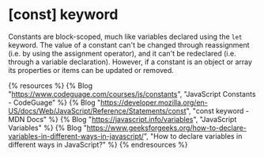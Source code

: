 # [const] keyword

Constants are block-scoped, much like variables declared using the `let` keyword. The value of a constant can't be changed through reassignment (i.e. by using the assignment operator), and it can't be redeclared (i.e. through a variable declaration). However, if a constant is an object or array its properties or items can be updated or removed.

{% resources %}
  {% Blog "https://www.codeguage.com/courses/js/constants", "JavaScript Constants - CodeGuage" %}
  {% Blog "https://developer.mozilla.org/en-US/docs/Web/JavaScript/Reference/Statements/const", "const keyword - MDN Docs" %}
  {% Blog "https://javascript.info/variables", "JavaScript Variables" %}
  {% Blog "https://www.geeksforgeeks.org/how-to-declare-variables-in-different-ways-in-javascript/", "How to declare variables in different ways in JavaScript?" %}
{% endresources %}
